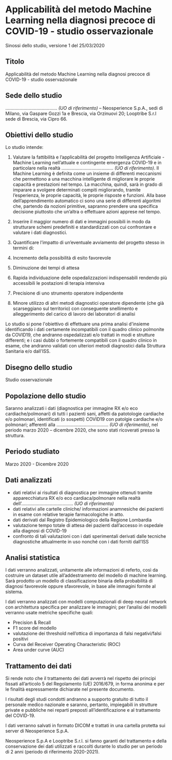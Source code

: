 # Applicabilità del metodo Machine Learning nella diagnosi precoce di COVID-19 - studio osservazionale

Sinossi dello studio, versione 1 del 25/03/2020


## Titolo

Applicabilità del metodo Machine Learning nella diagnosi precoce di COVID-19 - studio osservazionale


## Sede dello studio

........................................ *(UO di riferimento)* – Neosperience S.p.A., sedi di Milano, via Gaspare Gozzi 1a e Brescia, via Orzinuovi 20; Looptribe S.r.l sede di Brescia, via Cipro 66.


## Obiettivi dello studio

Lo studio intende:

1. Valutare la fattibilità e l’applicabilità del progetto Intelligenza Artificiale - Machine Learning nell’attuale e contingente emergenza COVID-19 e in particolare nella realtà ........................................ *(UO di riferimento)*. Il Machine Learning è definita come un insieme di  differenti meccanismi che permettono a una macchina intelligente di migliorare le proprie capacità e prestazioni nel tempo. La macchina, quindi, sarà in grado di imparare a svolgere determinati compiti migliorando, tramite l’esperienza, le proprie capacità, le proprie risposte e funzioni. Alla base dell’apprendimento automatico ci sono una serie di differenti algoritmi che, partendo da nozioni primitive, sapranno prendere una specifica decisione piuttosto che un’altra o effettuare azioni apprese nel tempo.

2. Inserire il maggior numero di dati e immagini possibili in modo da strutturare schemi predefiniti e standardizzati con cui confrontare e valutare i dati diagnostici.

3. Quantificare l’impatto di un’eventuale avviamento del progetto stesso in termini di:

  1. Incremento della possibilità di esito favorevole
  2. Diminuzione dei tempi di attesa
  3. Rapida individuazione delle ospedalizzazioni indispensabili rendendo più accessibili le postazioni di terapia intensiva
  4. Precisione di uno strumento operatore indipendente
  5. Minore utilizzo di altri metodi diagnostici operatore dipendente (che già scarseggiano sul territorio) con conseguente snellimento e alleggerimento del carico di lavoro dei laboratori di analisi

Lo studio si pone l'obiettivo di effettuare una prima analisi d'insieme identificando i dati certamente incompatibili con il quadro clinico polmonite da COVID19, che andranno ospedalizzati e/o trattati in modi e strutture differenti; e i casi dubbi o fortemente compatibili con il quadro clinico in esame, che andranno validati con ulteriori metodi diagnostici dalla Struttura Sanitaria e/o dall'ISS.


## Disegno dello studio

Studio osservazionale


## Popolazione dello studio

Saranno analizzati i dati (diagnostica per immagine  RX e/o eco cardiache/polmonari) di tutti i pazienti sani, affetti da patotologie cardiache e/o polmonari, identificati (o sospetti) COVID19 con patolgie cardiache e/o polmonari; afferenti alla ........................................ *(UO di riferimento)*, nel periodo marzo 2020 – dicembre 2020, che sono stati ricoverati presso la struttura.


## Periodo studiato

Marzo 2020 - Dicembre 2020


## Dati analizzati

- dati relativi ai risultati di diagnostica per immagine ottenuti tramite apparecchiatura RX e/o eco cardiaca/polmonare nella realtà dell’........................................ *(UO di riferimento)*
- dati relativi alle cartelle cliniche/ informazioni anamnesiche dei pazienti in esame con relative terapie farmacologiche in atto.
- dati derivati dal Registro Epidemiologico della Regione Lombardia
- valutazione tempo totale di attesa dei pazienti dall’accesso in ospedale alla diagnosi di COVID-19
- confronto di tali valutazioni con i dati sperimentali derivati dalle tecniche diagnostiche attualmente in uso nonché con i dati forniti dall’ISS


## Analisi statistica

I dati verranno analizzati, unitamente alle informazioni di referto, così da costruire un dataset utile all’addestramento del modello di machine learning. Sarà prodotto un modello di classificazione binaria della probabilità di diagnosi favorevole oppure sfavorevole, in base alle immagini fornite al sistema.

I dati verranno analizzati con modelli computazionali di deep neural network con architettura specifica per analizzare le immagini; per l’analisi dei modelli verranno usate metriche specifiche quali:
- Precision & Recall
- F1 score del modello
- valutazione dei threshold nell’ottica di importanza di falsi negativi/falsi positivi
- Curva del Receiver Operating Characteristic (ROC)
- Area under curve (AUC)


## Trattamento dei dati

Si rende noto che il trattamento dei dati avverrà nel rispetto dei principi fissati all’articolo 5 del Regolamento (UE) 2016/679, in forma anonima e per le finalità espressamente dichiarate nel presente documento.

I risultati degli studi condotti andranno a supporto gratuito di tutto il personale medico nazionale e saranno, pertanto, impiegabili in strutture private e pubbliche nei reparti preposti all’identificazione e al trattamento del COVID-19.

I dati verranno salvati in formato DICOM e trattati in una cartella protetta sui server di Neosperience S.p.A.

Neosperience S.p.A e Looptribe S.r.l. si fanno garanti del trattamento e della conservazione dei dati utilizzati e raccolti durante lo studio per un periodo di 2 anni (periodo di riferimento 2020-2021).

